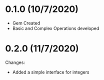 # 0.1.0 (10/7/2020)

  - Gem Created
  - Basic and Complex Operations developed 

# 0.2.0 (11/7/2020)

Changes:

  - Added a simple interface for integers